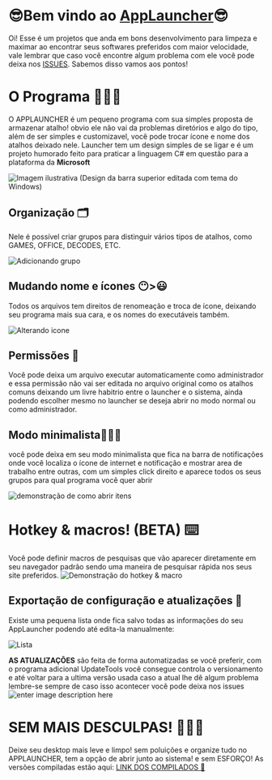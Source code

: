 # 😎Bem vindo ao [AppLauncher](https://github.com/SrShadowy/AppLauncher)😎

Oi! Esse é um projetos que anda em bons desenvolvimento para limpeza e maximar ao encontrar seus softwares preferidos com maior velocidade, vale lembrar que caso você encontre algum problema com ele você pode deixa nos [ISSUES](%5Dhttps://github.com/SrShadowy/AppLauncher/issues).
Sabemos disso vamos aos pontos! 


# O Programa 👨🏻‍💻

O APPLAUNCHER é um pequeno programa com sua simples proposta de armazenar atalho! obvio ele não vai da problemas diretórios e algo do tipo, além de ser simples e customizavel, você pode trocar ícone e nome dos atalhos deixado nele. Launcher tem um design simples de se ligar e é um projeto humorado feito para praticar a linguagem C# em questão para a plataforma da **Microsoft**

![Imagem ilustrativa](https://i.imgur.com/IR7daB6.png)
(Design da barra superior editada com tema do Windows)


## Organização 🗂️

Nele é possível criar grupos para distinguir vários tipos de atalhos, como GAMES, OFFICE, DECODES, ETC.

![Adicionando grupo](https://i.imgur.com/WJvN0yz.gif)

## Mudando nome e ícones 😶>😃

Todos os arquivos tem direitos de renomeação e troca de ícone, deixando seu programa mais sua cara, e os nomes do executáveis também.

![Alterando icone](https://i.imgur.com/ag2iTht.gif)

## Permissões 🛂

Você pode deixa um arquivo executar automaticamente como administrador e essa permissão não vai ser editada no arquivo original como os atalhos comuns deixando um livre habitrio entre o launcher e o sistema, ainda podendo escolher mesmo no launcher se deseja abrir no modo normal ou como administrador.


## Modo minimalista🦹🏻‍♂️

você pode deixa em seu modo minimalista que fica na barra de notificações onde você localiza o ícone de internet e notificação e mostrar area de trabalho entre outras, com um simples click direito e aparece todos os seus grupos para qual programa você quer abrir

![demonstração de como abrir itens](https://i.imgur.com/u7zz7LJ.gif)

# Hotkey & macros! (BETA) ⌨️
Você pode definir macros de pesquisas que vão aparecer diretamente em seu navegador padrão sendo uma maneira de pesquisar rápida nos seus site preferidos.
![Demonstração do hotkey & macro](https://i.imgur.com/YxcUsjd.gif)

## Exportação de configuração e atualizações 🔄
Existe uma pequena lista onde fica salvo todas as informações do seu AppLauncher podendo até edita-la manualmente:

![Lista](https://i.imgur.com/bGFakUw.gif)

**AS ATUALIZAÇÕES** são feita de forma automatizadas se você preferir, com o programa adicional UpdateTools você consegue controla o versionamento e até voltar para a ultima versão usada caso a atual lhe dê algum problema lembre-se sempre de caso isso acontecer você pode deixa nos issues
![enter image description here](https://i.imgur.com/MCr3XBI.png)

# SEM MAIS DESCULPAS! 🙅🏻‍♂️
Deixe seu desktop mais leve e limpo! sem poluições e organize tudo no APPLAUNCHER, tem a opção de abrir junto ao sistema! e sem ESFORÇO! As versões compiladas estão aqui:
[LINK DOS COMPILADOS 🔗](https://github.com/SrShadowy/AppLauncher/releases) 
